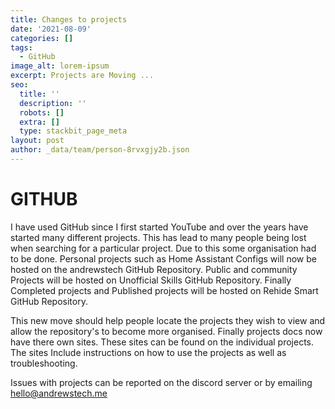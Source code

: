 ```yaml
---
title: Changes to projects
date: '2021-08-09'
categories: []
tags:
  - GitHub
image_alt: lorem-ipsum
excerpt: Projects are Moving ...
seo:
  title: ''
  description: ''
  robots: []
  extra: []
  type: stackbit_page_meta
layout: post
author: _data/team/person-8rvxgjy2b.json
---
```

# **GITHUB**

I have used GitHub since I first started YouTube and over the years have started many different projects. This has lead to many people being lost when searching for a particular project. Due to this some organisation had to be done. Personal projects such as Home Assistant Configs will now be hosted on the andrewstech GitHub Repository. Public and community Projects will be hosted on Unofficial Skills GitHub Repository. Finally Completed projects and Published projects will be hosted on Rehide Smart GitHub Repository.

This new move should help people locate the projects they wish to view and allow the repository's to become more organised. Finally projects docs now have there own sites. These sites can be found on the individual projects. The sites Include instructions on how to use the projects as well as troubleshooting. 

Issues with projects can be reported on the discord server or by emailing hello@andrewstech.me
